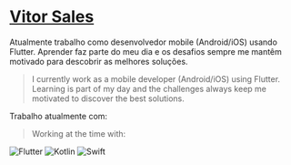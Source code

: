 # <a href="https://www.linkedin.com/in/vitorsalesg/">Vitor Sales</a>

Atualmente trabalho como desenvolvedor mobile (Android/iOS) usando Flutter. Aprender faz parte do meu dia e os desafios sempre me mantêm motivado para descobrir as melhores soluções.
> I currently work as a mobile developer (Android/iOS) using Flutter. Learning is part of my day and the challenges always keep me motivated to discover the best solutions.

Trabalho atualmente com:
> Working at the time with:

![Flutter](https://img.shields.io/badge/Flutter-%2302569B.svg?style=for-the-badge&logo=Flutter&logoColor=white) ![Kotlin](https://img.shields.io/badge/kotlin-%237F52FF.svg?style=for-the-badge&logo=kotlin&logoColor=white) ![Swift](https://img.shields.io/badge/swift-F54A2A?style=for-the-badge&logo=swift&logoColor=white)


 
